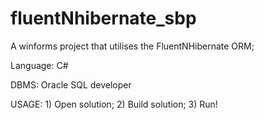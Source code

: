 # fluentNhibernate_sbp  
  
A winforms project that utilises the FluentNHibernate ORM;  
  
Language: C#  

DBMS: Oracle SQL developer  
  
USAGE: 1) Open solution; 2) Build solution; 3) Run!
